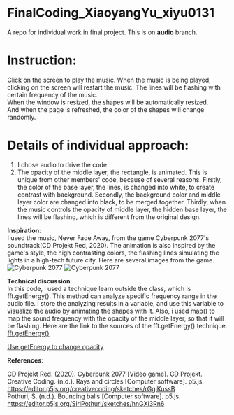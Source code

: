 # FinalCoding_XiaoyangYu_xiyu0131
 A repo for individual work in final project. This is on **audio** branch.  
   

# **Instruction**: 
Click on the screen to play the music. When the music is being played, clicking on the screen will restart the music. The lines will be flashing with certain frequency of the music.  
When the window is resized, the shapes will be automatically resized.  
And when the page is refreshed, the color of the shapes will change randomly.  
  
# **Details of individual approach**:  
1. I chose audio to drive the code.  
2. The opacity of the middle layer, the rectangle, is animated. This is unique from other members' code, because of several reasons. Firstly, the color of the base layer, the lines, is changed into white, to create contrast with background. Secondly, the background color and middle layer color are changed into black, to be merged together. Thirdly, when the music controls the opacity of middle layer, the hidden base layer, the lines will be flashing, which is different from the original design.  
  
**Inspiration**:  
I used the music, Never Fade Away, from the game Cyberpunk 2077's soundtrack(CD Projekt Red, 2020). The animation is also inspired by the game's style, the high contrasting colors, the flashing lines simulating the lights in a high-tech future city. Here are several images from the game.
![Cyberpunk 2077](https://exputer.com/wp-content/uploads/2023/06/Cyberpunk-2077.jpg)
![Cyberpunk 2077](https://us.v-cdn.net/6036147/uploads/6MBL528YFKSR/how-phantom-liberty-will-change-cyberpunk-2077-281-29.jpg)  
  
**Technical discussion**:   
In this code, i used a technique learn outside the class, which is fft.getEnergy(). This method can analyze specific frequency range in the audio file. I store the analyzing results in a variable, and use this variable to visualize the audio by animating the shapes with it. Also, i used map() to map the sound frequency with the opacity of the middle layer, so that it will be flashing. Here are the link to the sources of the fft.getEnergy() technique.  
[fft.getEnergy()](https://editor.p5js.org/creativecoding/sketches/rGgiKussB)  

[Use getEnergy to change opacity](https://editor.p5js.org/SiriPothuri/sketches/hnGXi3Rn6)  
  
**References**:  
  
CD Projekt Red. (2020). Cyberpunk 2077 [Video game]. CD Projekt.  
Creative Coding. (n.d.). Rays and circles [Computer software]. p5.js. https://editor.p5js.org/creativecoding/sketches/rGgiKussB  
Pothuri, S. (n.d.). Bouncing balls [Computer software]. p5.js. https://editor.p5js.org/SiriPothuri/sketches/hnGXi3Rn6  


